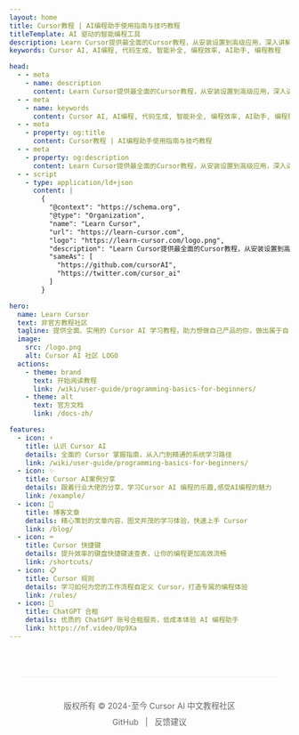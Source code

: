 ```yaml
---
layout: home
title: Cursor教程 | AI编程助手使用指南与技巧教程
titleTemplate: AI 驱动的智能编程工具
description: Learn Cursor提供最全面的Cursor教程，从安装设置到高级应用，深入讲解AI编程助手的所有功能与使用技巧。无论你是新手入门还是寻求进阶，都能在这里找到专业指南。
keywords: Cursor AI, AI编程, 代码生成, 智能补全, 编程效率, AI助手, 编程教程

head:
  - - meta
    - name: description
      content: Learn Cursor提供最全面的Cursor教程，从安装设置到高级应用，深入讲解AI编程助手的所有功能与使用技巧。无论你是新手入门还是寻求进阶，都能在这里找到专业指南。
  - - meta
    - name: keywords
      content: Cursor AI, AI编程, 代码生成, 智能补全, 编程效率, AI助手, 编程教程
  - - meta
    - property: og:title
      content: Cursor教程 | AI编程助手使用指南与技巧教程
  - - meta
    - property: og:description
      content: Learn Cursor提供最全面的Cursor教程，从安装设置到高级应用，深入讲解AI编程助手的所有功能与使用技巧。无论你是新手入门还是寻求进阶，都能在这里找到专业指南。
  - - script
    - type: application/ld+json
      content: |
        {
          "@context": "https://schema.org",
          "@type": "Organization",
          "name": "Learn Cursor",
          "url": "https://learn-cursor.com",
          "logo": "https://learn-cursor.com/logo.png",
          "description": "Learn Cursor提供最全面的Cursor教程，从安装设置到高级应用，深入讲解AI编程助手的所有功能与使用技巧。",
          "sameAs": [
            "https://github.com/cursorAI",
            "https://twitter.com/cursor_ai"
          ]
        }

hero:
  name: Learn Cursor
  text: 非官方教程社区
  tagline: 提供全面、实用的 Cursor AI 学习教程，助力想做自己产品的你，做出属于自己的产品。
  image:
    src: /logo.png
    alt: Cursor AI 社区 LOGO
  actions:
    - theme: brand
      text: 开始阅读教程
      link: /wiki/user-guide/programming-basics-for-beginners/
    - theme: alt
      text: 官方文档
      link: /docs-zh/

features:
  - icon: ⚡️
    title: 认识 Cursor AI
    details: 全面的 Cursor 掌握指南，从入门到精通的系统学习路径
    link: /wiki/user-guide/programming-basics-for-beginners/
  - icon: ✨
    title: Cursor AI案例分享
    details: 跟着行业大佬的分享，学习Cursor AI 编程的乐趣,感受AI编程的魅力
    link: /example/
  - icon: 📖
    title: 博客文章
    details: 精心策划的文章内容，图文并茂的学习体验，快速上手 Cursor
    link: /blog/
  - icon: ⌨️
    title: Cursor 快捷键
    details: 提升效率的键盘快捷键速查表，让你的编程更加高效流畅
    link: /shortcuts/
  - icon: 📋
    title: Cursor 规则
    details: 学习如何为您的工作流程自定义 Cursor，打造专属的编程体验
    link: /rules/
  - icon: 🧪
    title: ChatGPT 合租
    details: 优质的 ChatGPT 账号合租服务，低成本体验 AI 编程助手
    link: https://nf.video/Up9Xa
---
```


<HomeContent
  tip="本站是一个由个人开发者维护的非官方 Cursor AI 教程网站，内容来自互联网公开资源的整理与优化。我们致力于为中文开发者提供高质量的 Cursor AI 学习资源。"
  :warning="[
    'Cursor AI 为 Cursor, Inc. 的商标',
    '本站为非官方社区网站，与 Cursor, Inc. 没有任何关联',
    '如有内容侵权，请通过 GitHub Issues 联系我们'
  ]"
/>

<div class="footer-container">
  <div class="footer">
    <p>版权所有 © 2024-至今 Cursor AI 中文教程社区</p>
    <p>
      <a href="https://github.com/geektao1024/learn-cursors-3.0" target="_blank" rel="noopener noreferrer">GitHub</a> |
      <a href="https://github.com/geektao1024/learn-cursors-3.0/issues" target="_blank" rel="noopener noreferrer">反馈建议</a>
    </p>
  </div>
</div>

<style>
.footer-container {
  margin: 0 auto;
  max-width: var(--vp-layout-max-width);
  padding: 0 24px;
}

.footer {
  margin-top: 64px;
  margin-bottom: 32px;
  padding: 32px 0;
  text-align: center;
  color: #666;
  font-size: 0.9rem;
  border-top: 1px solid #eee;
}

.footer p {
  margin: 8px 0;
}

.footer a {
  color: #666;
  text-decoration: none;
  margin: 0 0.5rem;
  transition: color 0.2s ease;
}

.footer a:hover {
  color: #42b883;
}
</style>
